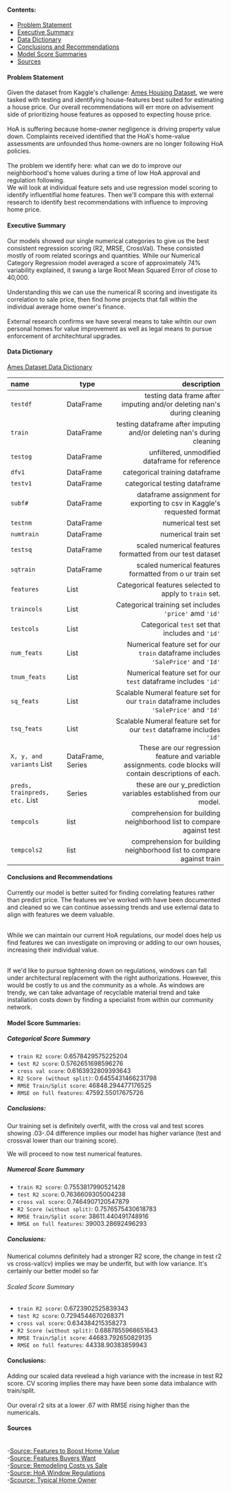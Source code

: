 #### Contents:
- [Problem Statement](#Problem-Statement)
- [Executive Summary](#Executive-Summary)
- [Data Dictionary](#Data-Dictionary)
- [Conclusions and Recommendations](#Conclusions-and-Recommendations)
- [Model Score Summaries](#Model-Score-Summaries)
- [Sources](#Sources)

#### Problem Statement
Given the dataset from Kaggle's challenge: [Ames Housing Dataset](#https://www.kaggle.com/c/dsi-us-11-project-2-regression-challenge/overview), we were tasked with testing and identifying house-features best suited for estimating a house price. Our overall recommendations will err more on advisement side of prioritizing house features as opposed to expecting house price.
<br> <br><t>HoA is suffering because home-owner negligence is driving property value down. Complaints received identified that the HoA's home-value assessments are unfounded thus home-owners are no longer following HoA policies.
<br><br>
The problem we identify here: what can we do to improve our neighborhood's home values during a time of low HoA approval and regulation following.
<br>
We will look at individual feature sets and use regression model scoring to identify influentifial home features. Then we'll compare this with external research to identify best recommendations with influence to improving home price.

#### Executive Summary
Our models showed our single numerical categories to give us the best consistent regression scoring (R2, MRSE, CrossVal). These consisted mostly of room related scorings and quantities. While our Numerical Category Regression model averaged a score of approximately 74% variability explained, it swung a large Root Mean Squared Error of close to 40,000. <br> <br>
Understanding this we can use the numerical R scoring and investigate its correlation to sale price, then find home projects that fall within the individual average home owner's finance. <br> <br> External research confirms we have several means to take wihtin our own personal homes for value improvement as well as legal means to pursue enforcement of architechtural upgrades.

#### Data Dictionary
[Ames Dataset Data Dictionary](#https://www.kaggle.com/c/dsi-us-11-project-2-regression-challenge/data)

|name|type|description|
|:--|---|--:|
|`testdf` | DataFrame | testing data frame after imputing and/or deleting nan's during cleaning|
| `train` | DataFrame | testing dataframe after imputing and/or deleting nan's during cleaning|
| `testog` | DataFrame | unfiltered, unmodified dataframe for reference|
| `dfv1` | DataFrame | categorical training dataframe|
| `testv1` | DataFrame | categorical testing dataframe|
| `subf#` | DataFrame | dataframe assignment for exporting to csv in Kaggle's requested format|
| `testnm` | DataFrame | numerical test set |
| `numtrain` | DataFrame | numerical train set|
| `testsq` | DataFrame | scaled numerical features formatted from our test dataset|
| `sqtrain` | DataFrame | scaled numerical features formatted from o ur train set|
| `features` | List | Categorical features selected to apply to `train` set.|
| `traincols` | List | Categorical training set includes `'price'` amd `'id'`|
| `testcols` | List | Categorical `test` set that includes and `'id'`|
| `num_feats` | List | Numerical feature set for our `train` dataframe includes `'SalePrice'` and `'Id'`|
| `tnum_feats` | List | Numerical feature set for our `test` dataframe includes `'id'`|
| `sq_feats` | List | Scalable Numeral feature set for our `train` dataframe includes `'SalePrice'` and `'Id'`|
| `tsq_feats` | List | Scalable Numeral feature set for our `test` dataframe includes `'id'`|
| `X, y, and variants` List | DataFrame, Series | These are our regression feature and variable assignments. code blocks will contain descriptions of each.|
| `preds, trainpreds, etc.` List | Series | these are our y_prediction variables established from our model.|
| `tempcols` | list | comprehension for building neighborhood list to compare against test |
| `tempcols2` | list | comprehension for building neighborhood list to compare against train|

#### Conclusions and Recommendations
Currently our model is better suited for finding correlating features rather than predict price. The features we've worked with have been documented and cleaned so we can continue assessing trends and use external data to align with features we deem valuable. <br><br>

While we can maintain our current HoA regulations, our model does help us find features we can investigate on improving or adding to our own houses, increasing their individual value. <br><br>

If we'd like to pursue tightening down on regulations, windows can fall under architectural replacement with the right authorizations. However, this would be costly to us and the community as a whole. As windows are trendy, we can take advantage of recyclable material trend and take installation costs down by finding a specialist from within our community network.

#### Model  Score Summaries:

##### Categorical Score Summary
- `train R2 score`: 0.6578429575225204
- `test R2 score`: 0.5762651698596276
- `cross val score`: 0.6163932809393643
- `R2 Score (without split)`: 0.6455431466231798
- `RMSE Train/Split score`: 46848.294477176525
- `RMSE on full features`: 47592.55017675726

##### Conclusions:
Our training set is definitely overfit, with the cross val and test scores showing .03-.04 difference implies our model has higher variance (test and crossval lower than our training score).

We will proceed to now test numerical features.

##### Numercal Score Summary
- `train R2 score`: 0.7553817990521428
- `test R2 score`: 0.7636609305004238
- `cross val score`: 0.7464907120547879
- `R2 Score (without split)`: 0.7576575430618783
- `RMSE Train/Split score`: 38611.440491748916
- `RMSE on full features`: 39003.28692496293

##### Conclusions:
Numerical columns definitely had a stronger R2 score, the change in test r2 vs cross-val(cv) implies we may be underfit, but with low variance. It's certainly our better model so far


###### Scaled Score Summary
- `train R2 score`: 0.6723902525839343
- `test R2 score`: 0.7294544670268371
- `cross val score`: 0.634384215358273
- `R2 Score (without split)`: 0.6887855968651643
- `RMSE Train/Split score`: 44683.792650829135
- `RMSE on full features`: 44338.90383859943


#### Conclusions:
Adding our scaled data revelead a high variance with the increase in test R2 score. CV scoring implies there may have been some data imbalance with train/split.
<br><br> Our overal r2 sits at a lower .67 with RMSE rising higher than the numericals.



#### Sources
<br> -[Source: Features to Boost Home Value](#https://www.realtor.com/news/trends/top-15-home-features-to-boost-your-homes-value-and-sell-it-faster/)
<br> -[Source: Features Buyers Want](#https://www.kiplinger.com/slideshow/real-estate/T010-S001-home-features-today-s-buyers-want-most/index.html)
<br> -[Source: Remodeling Costs vs Sale](#https://www.remodeling.hw.net/cost-vs-value/2019/west-north-central/)
<br> -[Source: HoA Window Regulations](#https://ringerwindows.com/residential-windows-hoa-programs/)
<br> -[Scource: Typical Home Owner](#https://www.zillow.com/report/2017/homeowners/typical-american-homeowner/)
